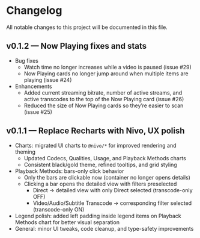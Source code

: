 # Changelog

All notable changes to this project will be documented in this file.

## v0.1.2 — Now Playing fixes and stats

- Bug fixes
  - Watch time no longer increases while a video is paused (issue #29)
  - Now Playing cards no longer jump around when multiple items are playing (issue #24)
- Enhancements
  - Added current streaming bitrate, number of active streams, and active transcodes to the top of the Now Playing card (issue #26)
  - Reduced the size of Now Playing cards so they’re easier to scan (issue #25)

## v0.1.1 — Replace Recharts with Nivo, UX polish

- Charts: migrated UI charts to `@nivo/*` for improved rendering and theming
  - Updated Codecs, Qualities, Usage, and Playback Methods charts
  - Consistent black/gold theme, refined tooltips, and grid styling
- Playback Methods: bars-only click behavior
  - Only the bars are clickable now (container no longer opens details)
  - Clicking a bar opens the detailed view with filters preselected
    - Direct → detailed view with only Direct selected (transcode-only OFF)
    - Video/Audio/Subtitle Transcode → corresponding filter selected (transcode-only ON)
- Legend polish: added left padding inside legend items on Playback Methods chart for better visual separation
- General: minor UI tweaks, code cleanup, and type-safety improvements

 
